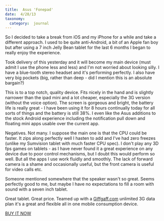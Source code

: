 ```yaml
---
title:  Asus 'Fonepad'
date:  4/28/13
taxonomy:
  category:  journal
---
```



So I decided to take a break from iOS and my iPhone for a while and take a different approach. I used to be quite anti-Android, a bit of an Apple fan boy but after using a 7 inch Jelly Bean tablet for the last 6 months I began to really enjoy the experience.

Took delivery of this yesterday and it will become my main device (must admit I use the phone less and less) and I'm not worried about looking silly. I have a blue-tooth stereo headset and it's performing perfectly. I also have very big pockets (big, rather than deep - did I mention this is an absolute bargain?)

This is to a top notch, quality device. Fits nicely in the hand and is slightly narrower than the ipad mini and a lot cheaper, especially the 3G version (without the voice option). The screen is gorgeous and bright, the battery life is really great - I have been using it for 8 hours continually today for all sorts of things and the battery is still 38%. I even like the Asus additions to the stock Android experience including the notification pull down and floating mini apps usable over the current app.

Negatives. Not many. I suppose the main one is that the CPU could be faster. It zips along perfectly well I hasten to add and I've had zero freezes (unlike my Sumvision tablet with much faster CPU spec). I don't play any 3D fps games on tablets - as I have never found it a great experience on any device due to poor control mechanisms, but I doubt this would perform so well. But all the apps I use work fluidly and smoothly. The lack of forward camera is a shame and occasionally useful, but the front camera is useful for video calls etc.

Someone mentioned somewhere that the speaker wasn't so great. Seems perfectly good to me, but maybe I have no expectations to fill a room with sound with a seven inch tablet.

Great tablet. Great price. Teamed up with a <a href="http://www.giffgaff.com" target="new">Giffgaff.com</a> unlimited 3G data plan it's a great and flexible all in one mobile consumption device.


<a href="http://www.amazon.co.uk/gp/product/B00C4QWA8I/ref=as_li_ss_tl?ie=UTF8&camp=1634&creative=19450&creativeASIN=B00C4QWA8I&linkCode=as2&tag=leighhowcom-21">BUY IT NOW</a><img src="http://www.assoc-amazon.co.uk/e/ir?t=leighhowcom-21&l=as2&o=2&a=B00C4QWA8I" width="1" height="1" border="0" alt="" style="border:none !important; margin:0px !important;" />
